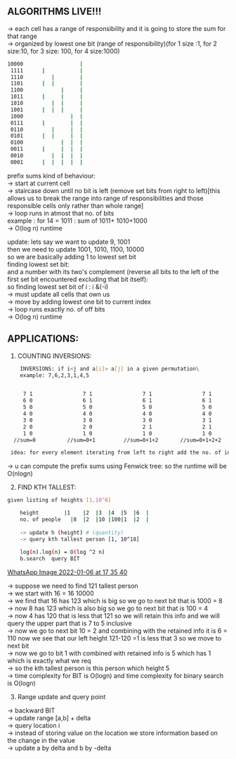 **ALGORITHMS LIVE!!!**
--

-> each cell has a range of responsibility and it is going to store the sum for that range\
-> organized by lowest one bit (range of responsibility)(for 1 size :1, for 2 size:10, for 3 size: 100, for 4 size:1000)

```sh
10000                  |
 1111      |           |
 1110         |        |
 1101      |  |        |
 1100            |     |
 1011      |     |     |
 1010         |  |     |
 1001      |  |  |     |
 1000               |  |
 0111      |        |  |
 0110         |     |  |
 0101      |  |     |  |
 0100            |  |  |
 0011      |     |  |  |
 0010         |  |  |  |
 0001      |  |  |  |  |
```  
  
prefix sums kind of behaviour:\
-> start at current cell\
-> staircase down until no bit is left (remove set bits from right to left)[this allows us to break the range into range of responsibilities and those responsible cells only rather than whole range]\
-> loop runs in atmost that no. of bits\
example : for 14 = 1011 : sum of 1011+ 1010+1000\
-> O(log n) runtime

update: lets say we want to update 9, 1001\
then we need to update 1001, 1010, 1100, 10000\
so we are basically adding 1 to lowest set bit \
finding lowest set bit: \
and a number with its two's complement (reverse all bits to the left of the first set bit encountered excluding that bit itself):\
so finding lowest set bit of i :  i &(-i)\
-> must update all cells that own us\
-> move by adding lowest one bit to current index\
-> loop runs exactly no. of off bits\
-> O(log n) runtime

**APPLICATIONS:**
--

1. COUNTING INVERSIONS:

```sh  
	INVERSIONS: if i<j and a[i]> a[j] in a given permutation\
	example: 7,6,2,3,1,4,5
```    
  ```sh
  
       7 1                7 1                7 1                7 1                  7 1                  7 1                  7 1
	   6 0                6 1                6 1                6 1                  6 1                  6 1                  6 1
	   5 0                5 0                5 0                5 0                  5 0                  5 0                  5 1
	   4 0                4 0                4 0                4 0                  4 0                  4 1                  4 1
	   3 0                3 0                3 0                3 1                  3 1                  3 1                  3 1
       2 0                2 0                2 1                2 1                  2 1                  2 1                  2 1
	   1 0                1 0                1 0                1 0                  1 1                  1 1                  1 1
    //sum=0          //sum=0+1         //sum=0+1+2       //sum=0+1+2+2     //sum=0+1+2+2+4     //sum=0+1+2+2+4+2  //sum=0+1+2+2+4+2+2
 
   idea: for every element iterating from left to right add the no. of inversions corresponding to that element

  ```
-> u can compute the prefix sums using Fenwick tree: so the runtime will be O(nlogn)
	
2. FIND KTH TALLEST:
  
```sh	
given listing of heights [1,10^6]

	height	      |1	|2	|3	|4	|5	|6  |
	no. of people	|8	|2	|10	|100|1	|2  |
	
	-> update h (height) # (quantity)
	-> query kth tallest person [1, 10^18]
	
	log(n).log(n) = O(log ^2 n)
	b.search  query BIT
```

	
[WhatsApp Image 2022-01-06 at 17 35 40](https://user-images.githubusercontent.com/60195863/148380760-82fd4853-ffbb-4f26-8106-ee8eeacf8d57.jpeg)
	
	
-> suppose we need to find 121 tallest person\
-> we start with 16 = 16 10000\
-> we find that 16 has 123 which is big so we go to next bit that is 1000 = 8\
-> now 8 has 123 which is also big so we go to next bit that is 100 = 4\
-> now 4 has 120 that is less that 121 so we will retain this info and we will query the upper part that is 7 to 5 inclusive\
-> now we go to next bit 10 = 2 and combining with the retained info it is 6 = 110 now we see that our left height 121-120 =1 is less that 3 so we move to next bit\
-> now we go to bit 1 with combined with retained info is 5 which has 1 which is exactly what we req \
-> so the kth tallest person is this person which height 5\
-> time complexity for BIT  is O(logn) and time complexity for binary search is O(logn)
	
3. Range update and query point
  
-> backward BIT\
-> update range [a,b] + delta\
-> query location i\
-> instead of storing value on the location we store information based on the change in the value\
-> update a by delta and b by -delta
	







